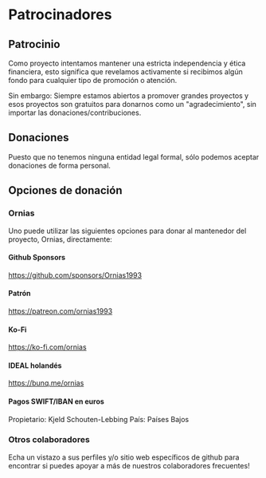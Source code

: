 # Patrocinadores

## Patrocinio

Como proyecto intentamos mantener una estricta independencia y ética financiera, esto significa que revelamos activamente si recibimos algún fondo para cualquier tipo de promoción o atención.

Sin embargo: Siempre estamos abiertos a promover grandes proyectos y esos proyectos son gratuitos para donarnos como un "agradecimiento", sin importar las donaciones/contribuciones.

## Donaciones

Puesto que no tenemos ninguna entidad legal formal, sólo podemos aceptar donaciones de forma personal.

## Opciones de donación

### Ornias

Uno puede utilizar las siguientes opciones para donar al mantenedor del proyecto, Ornias, directamente:

#### Github Sponsors

https://github.com/sponsors/Ornias1993

#### Patrón

https://patreon.com/ornias1993

#### Ko-Fi

https://ko-fi.com/ornias

#### IDEAL holandés

https://bunq.me/ornias

#### Pagos SWIFT/IBAN en euros

Propietario: Kjeld Schouten-Lebbing País: Países Bajos

### Otros colaboradores

Echa un vistazo a sus perfiles y/o sitio web específicos de github para encontrar si puedes apoyar a más de nuestros colaboradores frecuentes!
